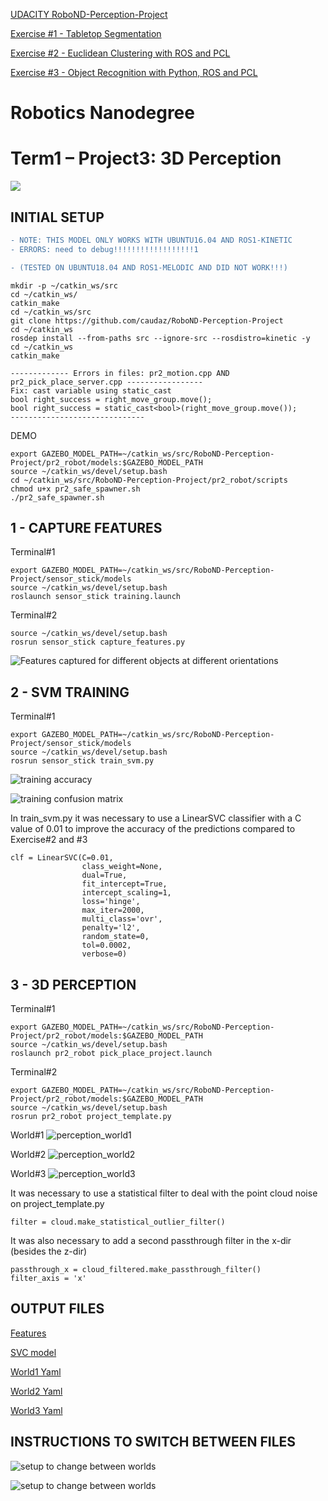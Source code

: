 [UDACITY RoboND-Perception-Project](https://github.com/udacity/RoboND-Perception-Project)



[Exercise #1 - Tabletop Segmentation](https://github.com/caudaz/robotND1-proj3/blob/master/class_code/L17-Exercise-1/README.md)



[Exercise #2 - Euclidean Clustering with ROS and PCL](https://github.com/caudaz/robotND1-proj3/blob/master/class_code/L17_Exercise-2/README.md)



[Exercise #3 - Object Recognition with Python, ROS and PCL](https://github.com/caudaz/robotND1-proj3/blob/master/class_code/L17_Exercise-3/README.md)



# **Robotics Nanodegree** #

# **Term1 – Project3: 3D Perception** #

![](./media/title.png)



## **INITIAL SETUP** ##

```diff
- NOTE: THIS MODEL ONLY WORKS WITH UBUNTU16.04 AND ROS1-KINETIC
- ERRORS: need to debug!!!!!!!!!!!!!!!!!!1

- (TESTED ON UBUNTU18.04 AND ROS1-MELODIC AND DID NOT WORK!!!)
```

```
mkdir -p ~/catkin_ws/src
cd ~/catkin_ws/
catkin_make
cd ~/catkin_ws/src
git clone https://github.com/caudaz/RoboND-Perception-Project
cd ~/catkin_ws
rosdep install --from-paths src --ignore-src --rosdistro=kinetic -y
cd ~/catkin_ws
catkin_make
```

```
------------- Errors in files: pr2_motion.cpp AND pr2_pick_place_server.cpp -----------------
Fix: cast variable using static_cast
bool right_success = right_move_group.move();
bool right_success = static_cast<bool>(right_move_group.move());
------------------------------
```

DEMO
```
export GAZEBO_MODEL_PATH=~/catkin_ws/src/RoboND-Perception-Project/pr2_robot/models:$GAZEBO_MODEL_PATH
source ~/catkin_ws/devel/setup.bash
cd ~/catkin_ws/src/RoboND-Perception-Project/pr2_robot/scripts
chmod u+x pr2_safe_spawner.sh
./pr2_safe_spawner.sh
```



## **1 - CAPTURE FEATURES** ##

Terminal#1
```
export GAZEBO_MODEL_PATH=~/catkin_ws/src/RoboND-Perception-Project/sensor_stick/models
source ~/catkin_ws/devel/setup.bash
roslaunch sensor_stick training.launch 
```

Terminal#2
```
source ~/catkin_ws/devel/setup.bash
rosrun sensor_stick capture_features.py 
```

![Features captured for different objects at different orientations](./media/feature.png)




## **2 - SVM TRAINING** ##

Terminal#1
```
export GAZEBO_MODEL_PATH=~/catkin_ws/src/RoboND-Perception-Project/sensor_stick/models
source ~/catkin_ws/devel/setup.bash
rosrun sensor_stick train_svm.py
```

![training accuracy](./media/training1.png)

![training confusion matrix](./media/training2.png)

In train_svm.py it was necessary to use a LinearSVC classifier with a C value of 0.01 to improve the accuracy of the predictions compared to Exercise#2 and #3
```
clf = LinearSVC(C=0.01, 
                class_weight=None, 
                dual=True, 
                fit_intercept=True,
                intercept_scaling=1, 
                loss='hinge', 
                max_iter=2000,
                multi_class='ovr', 
                penalty='l2', 
                random_state=0, 
                tol=0.0002,
                verbose=0)
```



## **3 - 3D PERCEPTION** ##

Terminal#1
```
export GAZEBO_MODEL_PATH=~/catkin_ws/src/RoboND-Perception-Project/pr2_robot/models:$GAZEBO_MODEL_PATH
source ~/catkin_ws/devel/setup.bash
roslaunch pr2_robot pick_place_project.launch
```

Terminal#2
```
export GAZEBO_MODEL_PATH=~/catkin_ws/src/RoboND-Perception-Project/pr2_robot/models:$GAZEBO_MODEL_PATH
source ~/catkin_ws/devel/setup.bash
rosrun pr2_robot project_template.py
```

World#1
![perception_world1](./media/perception_world1_2.png)


World#2
![perception_world2](./media/perception_world2_2.png)


World#3
![perception_world3](./media/perception_world3_2.png)

It was necessary to use a statistical filter to deal with the point cloud noise on project_template.py
```
filter = cloud.make_statistical_outlier_filter()
```
It was also necessary to add a second passthrough filter in the x-dir (besides the z-dir)
```
passthrough_x = cloud_filtered.make_passthrough_filter()
filter_axis = 'x'
```




## **OUTPUT FILES** ##

[Features](./output_files/training_set.sav)


[SVC model](./output_files/model.sav)


[World1 Yaml](./output_files/output_1.yaml)


[World2 Yaml](./output_files/output_2.yaml)


[World3 Yaml](./output_files/output_3.yaml)





## **INSTRUCTIONS TO SWITCH BETWEEN FILES** ##

![setup to change between worlds](./media/setup1.png)

![setup to change between worlds](./media/setup2.png)
